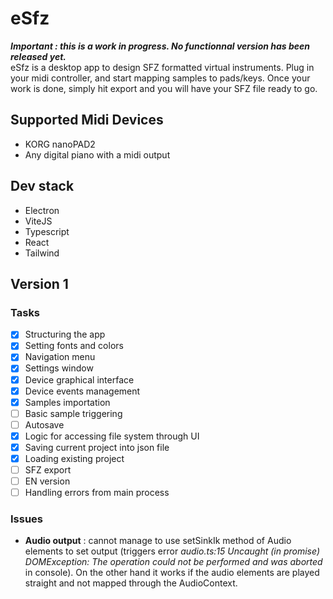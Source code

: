 # eSfz
__*Important : this is a work in progress. No functionnal version has been released yet.*__  
eSfz is a desktop app to design SFZ formatted virtual instruments. Plug in your midi controller, and start mapping samples to pads/keys. Once your work is done, simply hit export and you will have your SFZ file ready to go.

## Supported Midi Devices
- KORG nanoPAD2
- Any digital piano with a midi output

## Dev stack
- Electron
- ViteJS
- Typescript
- React
- Tailwind

## Version 1

### Tasks

- [x] Structuring the app
- [x] Setting fonts and colors
- [x] Navigation menu
- [x] Settings window
- [x] Device graphical interface
- [x] Device events management
- [x] Samples importation
- [ ] Basic sample triggering
- [ ] Autosave
- [x] Logic for accessing file system through UI
- [x] Saving current project into json file
- [x] Loading existing project
- [ ] SFZ export
- [ ] EN version
- [ ] Handling errors from main process

### Issues

- __Audio output__ : cannot manage to use setSinkIk method of Audio elements to set output (triggers error *audio.ts:15 Uncaught (in promise) DOMException: The operation could not be performed and was aborted* in console). On the other hand it works if the audio elements are played straight and not mapped through the AudioContext.
 